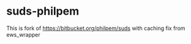 suds-philpem
============

This is fork of https://bitbucket.org/philpem/suds with caching fix from ews_wrapper
